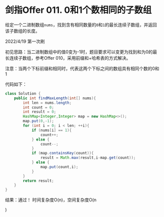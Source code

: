 # 剑指Offer 011. 0和1个数相同的子数组

给定一个二进制数组`nums`，找到含有相同数量的`0`和`1`的最长连续子数组，并返回该子数组的长度。

2022/4/19 第一次刷

初见思路：当二进制数组中的值0变为-1时，题目要求可以变更为找到和为0的最长连续子数组，参考Offer 010，采用前缀和+哈希表的方式解决。

注意：当两个下标前缀和相同时，代表这两个下标之间的数组具有相同个数的0和1

代码如下：

```java
class Solution {
    public int findMaxLength(int[] nums){
        int len = nums.length;
        int count = 0;
        int result = 0;
        HashMap<Integer,Integer> map = new HashMap<>();
        map.put(0,-1);
        for (int i = 0; i < len; ++i){
            if (nums[i] == 1){
                count++;
            } else {
                count--;
            }
            if (map.containsKey(count)){
                result = Math.max(result,i-map.get(count));
            } else {
                map.put(count,i);
            }
        }
        return result;
    }
}
```

结果：通过！ 时间复杂度O(n)，空间复杂度O(n

)
